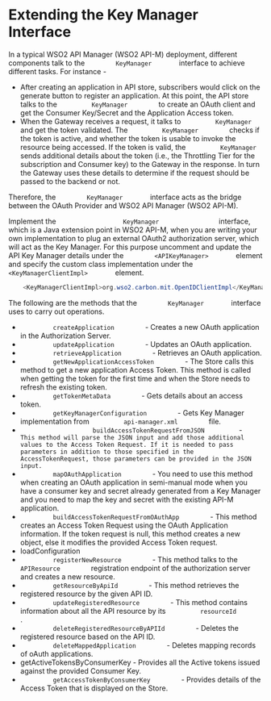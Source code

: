 # Extending the Key Manager Interface

In a typical WSO2 API Manager (WSO2 API-M) deployment, different components talk to the `         KeyManager        ` interface to achieve different tasks. For instance -

-   After creating an application in API store, subscribers would click on the generate button to register an application. At this point, the API store talks to the `          KeyManager         ` to create an OAuth client and get the Consumer Key/Secret and the Application Access token.
-   When the Gateway receives a request, it talks to `          KeyManager         ` and get the token validated. The `          KeyManager         ` checks if the token is active, and whether the token is usable to invoke the resource being accessed. If the token is valid, the `          KeyManager         ` sends additional details about the token (i.e., the Throttling Tier for the subscription and Consumer key) to the Gateway in the response. In turn the Gateway uses these details to determine if the request should be passed to the backend or not.

Therefore, the `         KeyManager        ` interface acts as the bridge between the OAuth Provider and WSO2 API Manager (WSO2 API-M).

Implement the `                   KeyManager                 ` interface, which is a Java extension point in WSO2 API-M, when you are writing your own implementation to plug an external OAuth2 authorization server, which will act as the Key Manager. For this purpose uncomment and update the API Key Manager details under the `         <APIKeyManager>        ` element and specify the custom class implementation under the `         <KeyManagerClientImpl>        ` element.

``` java
    <KeyManagerClientImpl>org.wso2.carbon.mit.OpenIDClientImpl</KeyManagerClientImpl>
```

The following are the methods that the `         KeyManager        ` interface uses to carry out operations.

-   `          createApplication         ` - Creates a new OAuth application in the Authorization Server.
-   `          updateApplication         ` - Updates an OAuth application.
-   `          retrieveApplication         ` - Retrieves an OAuth application.
-   `          getNewApplicationAccessToken         ` - The Store calls this method to get a new application Access Token. This method is called when getting the token for the first time and when the Store needs to refresh the existing token.
-   `          getTokenMetaData         ` - Gets details about an access token.
-   `          getKeyManagerConfiguration         ` - Gets Key Manager implementation from `          api-manager.xml         ` file.
-   `                     buildAccessTokenRequestFromJSON          ` - `                     This method will parse the JSON input and add those additional values to the Access Token Request. If it is needed to pass parameters in addition to those specified in the AccessTokenRequest, those parameters can be provided in the JSON input.          `
-   `          mapOAuthApplication         ` - You need to use this method when creating an OAuth application in semi-manual mode when you have a consumer key and secret already generated from a Key Manager and you need to map the key and secret with the existing API-M application.
-   `          buildAccessTokenRequestFromOAuthApp         ` - This method creates an Access Token Request using the OAuth Application information. If the token request is null, this method creates a new object, else it modifies the provided Access Token request.
-   loadConfiguration
-   `          registerNewResource         ` - This method talks to the `          APIResource         ` registration endpoint of the authorization server and creates a new resource.
-   `          getResourceByApiId         ` - This method retrieves the registered resource by the given API ID.
-   `          updateRegisteredResource         ` - This method contains information about all the API resource by its `          resourceId         ` .
-   `          deleteRegisteredResourceByAPIId         ` - Deletes the registered resource based on the API ID.
-   `          deleteMappedApplication         ` - Deletes mapping records of oAuth applications.
-   getActiveTokensByConsumerKey - Provides all the Active tokens issued against the provided Consumer Key.
-   `          getAccessTokenByConsumerKey         ` - Provides details of the Access Token that is displayed on the Store.


